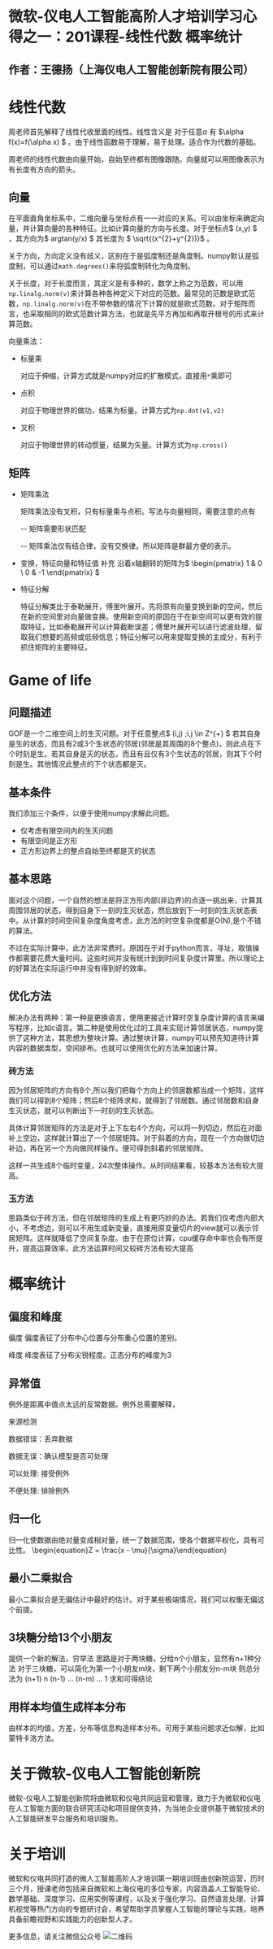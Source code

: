 # 微软-仪电人工智能高阶人才培训学习心得之一：201课程-线性代数 概率统计

## 作者：王德扬（上海仪电人工智能创新院有限公司）

# 线性代数

周老师首先解释了线性代收里面的线性。线性含义是 对于任意$\alpha$ 有 $\alpha f(x)=f(\alpha x) $ 。由于线性函数易于理解，易于处理。适合作为代数的基础。

周老师的线性代数由向量开始，自始至终都有图像跟随。向量就可以用图像表示为有长度有方向的箭头。

## 向量

在平面直角坐标系中，二维向量与坐标点有一一对应的关系。可以由坐标来确定向量，并计算向量的各种特征。比如计算向量的方向与长度。对于坐标点$ (x,y) $ ，其方向为$ argtan(y/x) $ 其长度为 $ \sqrt{(x^{2}+y^{2})}$ 。

关于方向，方向定义没有歧义，区别在于是弧度制还是角度制。numpy默认是弧度制，可以通过`math.degrees()`来将弧度制转化为角度制。

关于长度，对于长度而言，其定义是有多种的，数学上称之为范数，可以用`np.linalg.norm(v)`来计算各种各种定义下对应的范数。最常见的范数是欧式范数，`np.linalg.norm(v)`在不带参数的情况下计算的就是欧式范数。对于矩阵而言，也采取相同的欧式范数计算方法，也就是先平方再加和再取开根号的形式来计算范数。

向量乘法：

- 标量乘

  对应于伸缩，计算方式就是numpy对应的扩散模式，直接用`*`乘即可

- 点积

  对应于物理世界的做功，结果为标量。计算方式为`np.dot(v1,v2)`

- 叉积

  对应于物理世界的转动惯量，结果为矢量。计算方式为`np.cross()`


## 矩阵

- 矩阵乘法

  矩阵乘法没有叉积，只有标量乘与点积。写法与向量相同，需要注意的点有

  -- 矩阵需要形状匹配

  -- 矩阵乘法仅有结合律，没有交换律。所以矩阵是群最方便的表示。

- 变换，特征向量和特征值
  补充 沿着x轴翻转的矩阵为$ \begin{pmatrix} 1 & 0 \\ 0 & -1 \end{pmatrix} $

- 特征分解

  特征分解类比于泰勒展开，傅里叶展开。先将原有向量变换到新的空间，然后在新的空间里对向量做变换。使用新空间的原因在于在新空间可以更有效的提取特征，比如泰勒展开可以计算截断误差；傅里叶展开可以进行滤波处理，留取我们想要的高频或低频信息；特征分解可以用来提取变换的主成分，有利于抓住矩阵的主要特征。


# Game of life

## 问题描述
GOF是一个二维空间上的生灭问题。对于任意整点$ (i,j) \;i,j \in Z^{+} $ 若其自身是生的状态，而且有2或3个生状态的邻居(邻居是其周围的8个整点)，则此点在下个时刻是生。若其自身是灭的状态，而且有且仅有3个生状态的邻居，则其下个时刻是生。其他情况此整点的下个状态都是灭。

## 基本条件
我们添加三个条件，以便于使用numpy求解此问题。
- 仅考虑有限空间内的生灭问题
- 有限空间是正方形
- 正方形边界上的整点自始至终都是灭的状态

## 基本思路
面对这个问题，一个自然的想法是将正方形内部(非边界)的点逐一挑出来，计算其周围邻居的状态，得到自身下一刻的生灭状态，然后放到下一时刻的生灭状态表中。从计算的时间空间复杂度角度考虑，此方法的时空复杂度都是O(N),是个不错的算法。

不过在实际计算中，此方法非常费时。原因在于对于python而言，寻址，取值操作都需要花费大量时间。这些时间并没有统计到到时间复杂度计算里。所以理论上的好算法在实际运行中并没有得到好的效率。

## 优化方法
解决办法有两种：第一种是更换语言，使用更接近计算时空复杂度计算的语言来编写程序，比如c语言。第二种是使用优化过的工具来实现计算邻居状态，numpy提供了这种方法，其思想为整块计算。通过整块计算，numpy可以预先知道待计算内容的数据类型，空间排布。也就可以使用优化的方法来加速计算。

### 砖方法
因为邻居矩阵的方向有8个,所以我们把每个方向上的邻居数都当成一个矩阵，这样我们可以得到8个矩阵；然后8个矩阵求和，就得到了邻居数。通过邻居数和自身生灭状态，就可以判断出下一时刻的生灭状态。

具体计算邻居矩阵的方法是对于上下左右4个方向，可以将一列切边，然后在对面补上空边，这样就计算出了一个邻居矩阵。对于斜着的方向，现在一个方向做切边补边，再在另一个方向做同样操作。便可得到斜着的邻居矩阵。

这样一共生成8个临时变量，24次整体操作。从时间结果看，较基本方法有较大提高。

### 玉方法
思路类似于砖方法，但在邻居矩阵的生成上有更巧妙的办法。若我们仅考虑内部大小，不考虑边，则可以不用生成新变量，直接用原变量切片的view就可以表示邻居矩阵。这样就降低了空间复杂度。由于在原位计算，cpu缓存命中率也会有所提升，提高运算效率。此方法运算时间又较砖方法有较大提高


# 概率统计

## 偏度和峰度
偏度 偏度表征了分布中心位置与分布重心位置的差别。

峰度 峰度表征了分布尖锐程度。正态分布的峰度为3

## 异常值
例外是距离中值点太远的反常数据。例外总需要解释，

来源检测

数据错误：丢弃数据

数据无误：确认模型是否可处理

   可以处理: 接受例外

   不便处理: 排除例外


## 归一化
归一化使数据由绝对量变成相对量，统一了数据范围，使各个数据平权化，具有可比性。
\begin{equation}Z = \frac{x - \mu}{\sigma}\end{equation}

## 最小二乘拟合
最小二乘拟合是无偏估计中最好的估计。对于某些极端情况，我们可以权衡无偏这个前提。

## 3块糖分给13个小朋友
提供一个新的解法，穷举法
思路是对于两块糖，分给n个小朋友，显然有n+1种分法
对于三块糖，可以简化为第一个小朋友m块，剩下两个小朋友分n-m块
则总分法为 (n+1) n (n-1) ... (n-m) ... 1 求和可得结论

## 用样本均值生成样本分布
由样本的均值，方差，分布等信息构造样本分布。可用于某些问题求近似解，比如蒙特卡洛方法。

# 关于微软-仪电人工智能创新院
微软-仪电人工智能创新院将由微软和仪电共同运营和管理，致力于为微软和仪电在人工智能方面的联合研究活动和项目提供支持，为当地企业提供基于微软技术的人工智能研发平台服务和培训服务。

# 关于培训
微软和仪电共同打造的微人工智能高阶人才培训第一期培训班由创新院运营，历时三个月，授课老师包括来自微软和上海仪电的多位专家，内容涵盖人工智能导论、数学基础、深度学习、应用实例等课程，以及关于强化学习、自然语言处理、计算机视觉等热门方向的专题研讨会，希望帮助学员掌握人工智能的理论与实践，培养具备前瞻视野和实践能力的创新型人才。

更多信息，请关注微信公众号
![二维码](./image/barcode.jpg)
